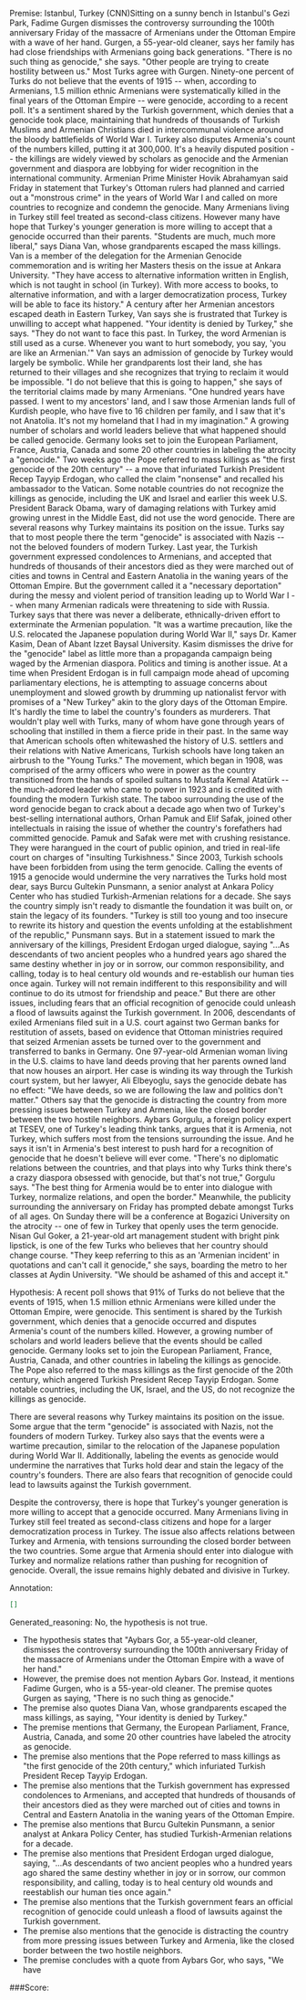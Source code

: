 
Premise:
Istanbul, Turkey (CNN)Sitting on a sunny bench in Istanbul's Gezi Park, Fadime Gurgen dismisses the controversy surrounding the 100th anniversary Friday of the massacre of Armenians under the Ottoman Empire with a wave of her hand. Gurgen, a 55-year-old cleaner, says her family has had close friendships with Armenians going back generations. "There is no such thing as genocide," she says. "Other people are trying to create hostility between us." Most Turks agree with Gurgen. Ninety-one percent of Turks do not believe that the events of 1915 -- when, according to Armenians, 1.5 million ethnic Armenians were systematically killed in the final years of the Ottoman Empire -- were genocide, according to a recent poll. It's a sentiment shared by the Turkish government, which denies that a genocide took place, maintaining that hundreds of thousands of Turkish Muslims and Armenian Christians died in intercommunal violence around the bloody battlefields of World War I. Turkey also disputes Armenia's count of the numbers killed, putting it at 300,000. It's a heavily disputed position -- the killings are widely viewed by scholars as genocide and the Armenian government and diaspora are lobbying for wider recognition in the international community. Armenian Prime Minister Hovik Abrahamyan said Friday in statement that Turkey's Ottoman rulers had planned and carried out a "monstrous crime" in the years of World War I and called on more countries to recognize and condemn the genocide. Many Armenians living in Turkey still feel treated as second-class citizens. However many have hope that Turkey's younger generation is more willing to accept that a genocide occurred than their parents. "Students are much, much more liberal," says Diana Van, whose grandparents escaped the mass killings. Van is a member of the delegation for the Armenian Genocide commemoration and is writing her Masters thesis on the issue at Ankara University. "They have access to alternative information written in English, which is not taught in school (in Turkey). With more access to books, to alternative information, and with a larger democratization process, Turkey will be able to face its history." A century after her Armenian ancestors escaped death in Eastern Turkey, Van says she is frustrated that Turkey is unwilling to accept what happened. "Your identity is denied by Turkey," she says. "They do not want to face this past. In Turkey, the word Armenian is still used as a curse. Whenever you want to hurt somebody, you say, 'you are like an Armenian.'" Van says an admission of genocide by Turkey would largely be symbolic. While her grandparents lost their land, she has returned to their villages and she recognizes that trying to reclaim it would be impossible. "I do not believe that this is going to happen," she says of the territorial claims made by many Armenians. "One hundred years have passed. I went to my ancestors' land, and I saw those Armenian lands full of Kurdish people, who have five to 16 children per family, and I saw that it's not Anatolia. It's not my homeland that I had in my imagination." A growing number of scholars and world leaders believe that what happened should be called genocide. Germany looks set to join the European Parliament, France, Austria, Canada and some 20 other countries in labeling the atrocity a "genocide." Two weeks ago the Pope referred to mass killings as "the first genocide of the 20th century" -- a move that infuriated Turkish President Recep Tayyip Erdogan, who called the claim "nonsense" and recalled his ambassador to the Vatican. Some notable countries do not recognize the killings as genocide, including the UK and Israel and earlier this week U.S. President Barack Obama, wary of damaging relations with Turkey amid growing unrest in the Middle East, did not use the word genocide. There are several reasons why Turkey maintains its position on the issue. Turks say that to most people there the term "genocide" is associated with Nazis -- not the beloved founders of modern Turkey. Last year, the Turkish government expressed condolences to Armenians, and accepted that hundreds of thousands of their ancestors died as they were marched out of cities and towns in Central and Eastern Anatolia in the waning years of the Ottoman Empire. But the government called it a "necessary deportation" during the messy and violent period of transition leading up to World War I -- when many Armenian radicals were threatening to side with Russia. Turkey says that there was never a deliberate, ethnically-driven effort to exterminate the Armenian population. "It was a wartime precaution, like the U.S. relocated the Japanese population during World War II," says Dr. Kamer Kasim, Dean of Abant Izzet Baysal University. Kasim dismisses the drive for the "genocide" label as little more than a propaganda campaign being waged by the Armenian diaspora. Politics and timing is another issue. At a time when President Erdogan is in full campaign mode ahead of upcoming parliamentary elections, he is attempting to assuage concerns about unemployment and slowed growth by drumming up nationalist fervor with promises of a "New Turkey" akin to the glory days of the Ottoman Empire. It's hardly the time to label the country's founders as murderers. That wouldn't play well with Turks, many of whom have gone through years of schooling that instilled in them a fierce pride in their past. In the same way that American schools often whitewashed the history of U.S. settlers and their relations with Native Americans, Turkish schools have long taken an airbrush to the "Young Turks." The movement, which began in 1908, was comprised of the army officers who were in power as the country transitioned from the hands of spoiled sultans to Mustafa Kemal Atatürk -- the much-adored leader who came to power in 1923 and is credited with founding the modern Turkish state. The taboo surrounding the use of the word genocide began to crack about a decade ago when two of Turkey's best-selling international authors, Orhan Pamuk and Elif Safak, joined other intellectuals in raising the issue of whether the country's forefathers had committed genocide. Pamuk and Safak were met with crushing resistance. They were harangued in the court of public opinion, and tried in real-life court on charges of "insulting Turkishness." Since 2003, Turkish schools have been forbidden from using the term genocide. Calling the events of 1915 a genocide would undermine the very narratives the Turks hold most dear, says Burcu Gultekin Punsmann, a senior analyst at Ankara Policy Center who has studied Turkish-Armenian relations for a decade. She says the country simply isn't ready to dismantle the foundation it was built on, or stain the legacy of its founders. "Turkey is still too young and too insecure to rewrite its history and question the events unfolding at the establishment of the republic," Punsmann says. But in a statement issued to mark the anniversary of the killings, President Erdogan urged dialogue, saying "...As descendants of two ancient peoples who a hundred years ago shared the same destiny whether in joy or in sorrow, our common responsibility, and calling, today is to heal century old wounds and re-establish our human ties once again. Turkey will not remain indifferent to this responsibility and will continue to do its utmost for friendship and peace." But there are other issues, including fears that an official recognition of genocide could unleash a flood of lawsuits against the Turkish government. In 2006, descendants of exiled Armenians filed suit in a U.S. court against two German banks for restitution of assets, based on evidence that Ottoman ministries required that seized Armenian assets be turned over to the government and transferred to banks in Germany. One 97-year-old Armenian woman living in the U.S. claims to have land deeds proving that her parents owned land that now houses an airport. Her case is winding its way through the Turkish court system, but her lawyer, Ali Elbeyoglu, says the genocide debate has no effect: "We have deeds, so we are following the law and politics don't matter." Others say that the genocide is distracting the country from more pressing issues between Turkey and Armenia, like the closed border between the two hostile neighbors. Aybars Gorgulu, a foreign policy expert at TESEV, one of Turkey's leading think tanks, argues that it is Armenia, not Turkey, which suffers most from the tensions surrounding the issue. And he says it isn't in Armenia's best interest to push hard for a recognition of genocide that he doesn't believe will ever come. "There's no diplomatic relations between the countries, and that plays into why Turks think there's a crazy diaspora obsessed with genocide, but that's not true," Gorgulu says. "The best thing for Armenia would be to enter into dialogue with Turkey, normalize relations, and open the border." Meanwhile, the publicity surrounding the anniversary on Friday has prompted debate amongst Turks of all ages. On Sunday there will be a conference at Bogazici University on the atrocity -- one of few in Turkey that openly uses the term genocide. Nisan Gul Goker, a 21-year-old art management student with bright pink lipstick, is one of the few Turks who believes that her country should change course. "They keep referring to this as an 'Armenian incident' in quotations and can't call it genocide," she says, boarding the metro to her classes at Aydin University. "We should be ashamed of this and accept it."


Hypothesis:
A recent poll shows that 91% of Turks do not believe that the events of 1915, when 1.5 million ethnic Armenians were killed under the Ottoman Empire, were genocide. This sentiment is shared by the Turkish government, which denies that a genocide occurred and disputes Armenia's count of the numbers killed. However, a growing number of scholars and world leaders believe that the events should be called genocide. Germany looks set to join the European Parliament, France, Austria, Canada, and other countries in labeling the killings as genocide. The Pope also referred to the mass killings as the first genocide of the 20th century, which angered Turkish President Recep Tayyip Erdogan. Some notable countries, including the UK, Israel, and the US, do not recognize the killings as genocide. 

There are several reasons why Turkey maintains its position on the issue. Some argue that the term "genocide" is associated with Nazis, not the founders of modern Turkey. Turkey also says that the events were a wartime precaution, similar to the relocation of the Japanese population during World War II. Additionally, labeling the events as genocide would undermine the narratives that Turks hold dear and stain the legacy of the country's founders. There are also fears that recognition of genocide could lead to lawsuits against the Turkish government. 

Despite the controversy, there is hope that Turkey's younger generation is more willing to accept that a genocide occurred. Many Armenians living in Turkey still feel treated as second-class citizens and hope for a larger democratization process in Turkey. The issue also affects relations between Turkey and Armenia, with tensions surrounding the closed border between the two countries. Some argue that Armenia should enter into dialogue with Turkey and normalize relations rather than pushing for recognition of genocide. Overall, the issue remains highly debated and divisive in Turkey.

Annotation:
```json
[]
```

Generated_reasoning:
No, the hypothesis is not true. 
- The hypothesis states that "Aybars Gor, a 55-year-old cleaner, dismisses the controversy surrounding the 100th anniversary Friday of the massacre of Armenians under the Ottoman Empire with a wave of her hand." 
- However, the premise does not mention Aybars Gor. Instead, it mentions Fadime Gurgen, who is a 55-year-old cleaner. The premise quotes Gurgen as saying, "There is no such thing as genocide." 
- The premise also quotes Diana Van, whose grandparents escaped the mass killings, as saying, "Your identity is denied by Turkey." 
- The premise mentions that Germany, the European Parliament, France, Austria, Canada, and some 20 other countries have labeled the atrocity as genocide. 
- The premise also mentions that the Pope referred to mass killings as "the first genocide of the 20th century," which infuriated Turkish President Recep Tayyip Erdogan. 
- The premise also mentions that the Turkish government has expressed condolences to Armenians, and accepted that hundreds of thousands of their ancestors died as they were marched out of cities and towns in Central and Eastern Anatolia in the waning years of the Ottoman Empire. 
- The premise also mentions that Burcu Gultekin Punsmann, a senior analyst at Ankara Policy Center, has studied Turkish-Armenian relations for a decade. 
- The premise also mentions that President Erdogan urged dialogue, saying, "...As descendants of two ancient peoples who a hundred years ago shared the same destiny whether in joy or in sorrow, our common responsibility, and calling, today is to heal century old wounds and reestablish our human ties once again." 
- The premise also mentions that the Turkish government fears an official recognition of genocide could unleash a flood of lawsuits against the Turkish government. 
- The premise also mentions that the genocide is distracting the country from more pressing issues between Turkey and Armenia, like the closed border between the two hostile neighbors. 
- The premise concludes with a quote from Aybars Gor, who says, "We have

###Score:

